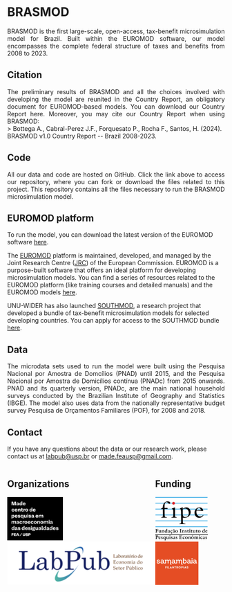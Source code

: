 # BRASMOD    
<div style="text-align: justify;">
BRASMOD is the first large-scale, open-access, tax-benefit microsimulation model for Brazil. Built within the EUROMOD software, our model encompasses the complete federal structure of taxes and benefits from 2008 to 2023.
</div>

## Citation
<div style="text-align: justify;">
The preliminary results of BRASMOD and all the choices involved with developing the model are reunited in the Country Report, an obligatory document for EUROMOD-based models. You can download our Country Report here. Moreover, you may cite our Country Report when using BRASMOD:
</div>
> Bottega A., Cabral-Perez J.F., Forquesato P., Rocha F., Santos, H. (2024). BRASMOD v1.0 Country Report -- Brazil 2008-2023. 

## Code
<div style="text-align: justify;">
All our data and code are hosted on GitHub. Click the link above to access our repository, where you can fork or download the files related to this project. This repository contains all the files necessary to run the BRASMOD microsimulation model. 
 </div>

## EUROMOD platform 
    
To run the model, you can download the latest version of the EUROMOD software [here](https://euromod-web.jrc.ec.europa.eu/download-euromod).

The [EUROMOD](https://euromod-web.jrc.ec.europa.eu/) platform is maintained, developed, and managed by the Joint Research Centre ([JRC](https://joint-research-centre.ec.europa.eu/index_en)) of the European Commission. EUROMOD is a purpose-built software that offers an ideal platform for developing microsimulation models. You can find a series of resources related to the EUROMOD platform (like training courses and detailed manuals) and the EUROMOD models [here](https://euromod-web.jrc.ec.europa.eu/resources). 

UNU-WIDER has also launched [SOUTHMOD](https://www.wider.unu.edu/project/southmod-simulating-tax-and-benefit-policies-development-phase-2), a research project that developed a bundle of tax-benefit microsimulation models for selected developing countries. You can apply for access to the SOUTHMOD bundle [here](https://www.wider.unu.edu/about/accessing-southmod-models). 

## Data
<div style="text-align: justify;">
The microdata sets used to run the model were built using the Pesquisa Nacional por Amostra de Domcílios (PNAD) until 2015, and the Pesquisa Nacional por Amostra de Domicílios contínua (PNADc) from 2015 onwards. PNAD and its quarterly version, PNADc, are the main national household surveys conducted by the Brazilian Institute of Geography and Statistics (IBGE). The model also uses data from the nationally representative budget survey Pesquisa de Orçamentos Familiares (POF), for 2008 and 2018.
</div>

## Contact
If you have any questions about the data or our research work, please contact us at <labpub@usp.br> or <made.feausp@gmail.com>.

<div style="display: flex; justify-content: space-between;">
    <div>
        <h2>Organizations</h2>
        <img src="docs/assets/made_logo3.png" alt="MADE logo">
        <img src="docs/assets/labpub2.png" alt="LabPub logo">
    </div>
    <div>
        <h2>Funding</h2>
        <img src="docs/assets/fipe_logo_1.png" alt="FIPE logo">
        <img src="docs/assets/samambaia_logo_1.png" alt="Samambaia logo">
    </div>
</div>
